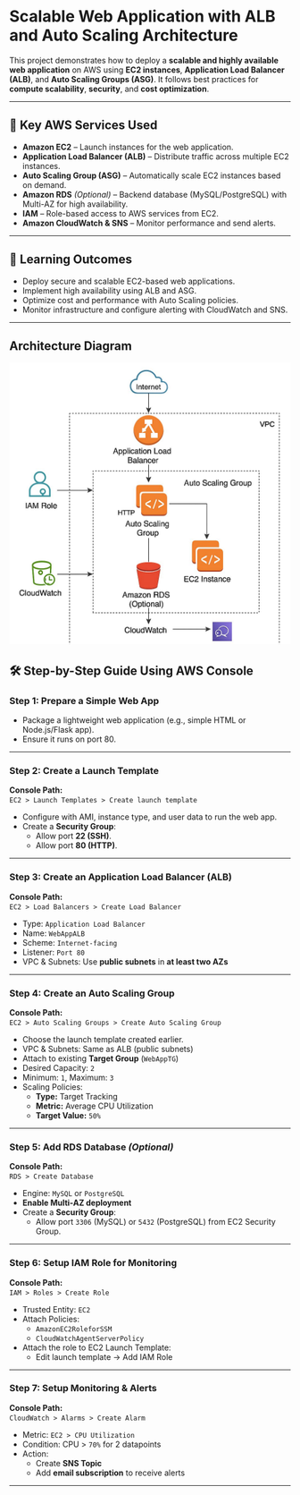 # Scalable Web Application with ALB and Auto Scaling Architecture

This project demonstrates how to deploy a **scalable and highly available web application** on AWS using **EC2 instances**, **Application Load Balancer (ALB)**, and **Auto Scaling Groups (ASG)**. It follows best practices for **compute scalability**, **security**, and **cost optimization**.

---

## 🧰 Key AWS Services Used

- **Amazon EC2** – Launch instances for the web application.
- **Application Load Balancer (ALB)** – Distribute traffic across multiple EC2 instances.
- **Auto Scaling Group (ASG)** – Automatically scale EC2 instances based on demand.
- **Amazon RDS** *(Optional)* – Backend database (MySQL/PostgreSQL) with Multi-AZ for high availability.
- **IAM** – Role-based access to AWS services from EC2.
- **Amazon CloudWatch & SNS** – Monitor performance and send alerts.

---

## 🎯 Learning Outcomes

- Deploy secure and scalable EC2-based web applications.
- Implement high availability using ALB and ASG.
- Optimize cost and performance with Auto Scaling policies.
- Monitor infrastructure and configure alerting with CloudWatch and SNS.

---
## Architecture Diagram

![Architecture](./Diagram.jpg)

## 🛠 Step-by-Step Guide Using AWS Console

### Step 1: Prepare a Simple Web App

- Package a lightweight web application (e.g., simple HTML or Node.js/Flask app).
- Ensure it runs on port 80.

---

### Step 2: Create a Launch Template

**Console Path:**  
`EC2 > Launch Templates > Create launch template`

- Configure with AMI, instance type, and user data to run the web app.
- Create a **Security Group**:
  - Allow port **22 (SSH)**.
  - Allow port **80 (HTTP)**.

---

### Step 3: Create an Application Load Balancer (ALB)

**Console Path:**  
`EC2 > Load Balancers > Create Load Balancer`

- Type: `Application Load Balancer`
- Name: `WebAppALB`
- Scheme: `Internet-facing`
- Listener: `Port 80`
- VPC & Subnets: Use **public subnets** in **at least two AZs**

---

### Step 4: Create an Auto Scaling Group

**Console Path:**  
`EC2 > Auto Scaling Groups > Create Auto Scaling Group`

- Choose the launch template created earlier.
- VPC & Subnets: Same as ALB (public subnets)
- Attach to existing **Target Group** (`WebAppTG`)
- Desired Capacity: `2`
- Minimum: `1`, Maximum: `3`
- Scaling Policies:
  - **Type:** Target Tracking
  - **Metric:** Average CPU Utilization
  - **Target Value:** `50%`

---

### Step 5: Add RDS Database *(Optional)*

**Console Path:**  
`RDS > Create Database`

- Engine: `MySQL` or `PostgreSQL`
- **Enable Multi-AZ deployment**
- Create a **Security Group**:
  - Allow port `3306` (MySQL) or `5432` (PostgreSQL) from EC2 Security Group.

---

### Step 6: Setup IAM Role for Monitoring

**Console Path:**  
`IAM > Roles > Create Role`

- Trusted Entity: `EC2`
- Attach Policies:
  - `AmazonEC2RoleforSSM`
  - `CloudWatchAgentServerPolicy`
- Attach the role to EC2 Launch Template:
  - Edit launch template → Add IAM Role

---

### Step 7: Setup Monitoring & Alerts

**Console Path:**  
`CloudWatch > Alarms > Create Alarm`

- Metric: `EC2 > CPU Utilization`
- Condition: CPU > `70%` for 2 datapoints
- Action:
  - Create **SNS Topic**
  - Add **email subscription** to receive alerts

---


